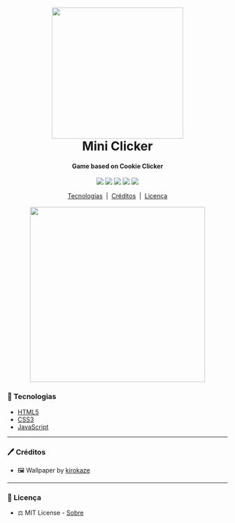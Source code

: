 <div align="center">
	<h1>
		<img src="https://i.imgur.com/WRdcjLM.png" width="300px"><br/>
		Mini Clicker
	</h1>
	<h4>Game based on Cookie Clicker</h4>
	<p>
	<img src="https://img.shields.io/github/languages/top/joaovictornsv/mini-clicker-js">
	<img src="https://img.shields.io/github/languages/count/joaovictornsv/mini-clicker-js">
	<img src="https://img.shields.io/github/last-commit/joaovictornsv/mini-clicker-js">
	<img src="https://img.shields.io/github/repo-size/joaovictornsv/mini-clicker-js">
	 <a href="https://github.com/joaovictornsv/tcc-peg/blob/master/LICENSE">
	    <img src="https://img.shields.io/github/license/joaovictornsv/mini-clicker-js">
	</a>
</p>
<a href=#telescope-tecnologias>Tecnologias</a>&nbsp&nbsp|&nbsp&nbsp<a href="#pen-créditos">Créditos</a>&nbsp&nbsp|&nbsp&nbsp<a href="#memo-licença">Licença</a><br/><br/>
<img width="400" src="https://github.com/joaovictornsv/mini-clicker-js/blob/master/readme-gif.gif?raw=true">
</div>


### :telescope: Tecnologias

- [HTML5](https://developer.mozilla.org/pt-BR/docs/Web/HTML)
- [CSS3](https://developer.mozilla.org/pt-BR/docs/Web/CSS)
- [JavaScript](https://developer.mozilla.org/pt-BR/docs/Web/JavaScript)

---

### :pen: Créditos

- :framed_picture: Wallpaper by [kirokaze](https://www.deviantart.com/kirokaze)

---

### :memo: Licença
  
- :balance_scale: MIT License - [Sobre](https://github.com/joaovictornsv/tcc-peg/blob/master/LICENSE)
